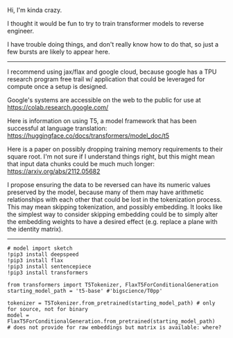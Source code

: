 Hi, I'm kinda crazy.

I thought it would be fun to try to train transformer models to reverse engineer.

I have trouble doing things, and don't really know how to do that, so just a few bursts are likely to appear here.

---
I recommend using jax/flax and google cloud, because google has a TPU research program free trail w/ application that could be leveraged for compute
once a setup is designed.

Google's systems are accessible on the web to the public for use at https://colab.research.google.com/

Here is information on using T5, a model framework that has been successful at language translation: https://huggingface.co/docs/transformers/model_doc/t5

Here is a paper on possibly dropping training memory requirements to their square root.  I'm not sure if I understand things right, but this might mean that input data chunks could be much much longer: https://arxiv.org/abs/2112.05682

I propose ensuring the data to be reversed can have its numeric values preserved by the model, because many of them may have arithmetic relationships with each other that could be lost in the tokenization process.  This may mean skipping tokenization, and possibly embedding.  It looks like the simplest way to consider skipping embedding could be to simply alter the embedding weights to have a desired effect (e.g. replace a plane with the identity matrix).

----
```
# model import sketch
!pip3 install deepspeed
!pip3 install flax
!pip3 install sentencepiece
!pip3 install transformers

from transformers import T5Tokenizer, FlaxT5ForConditionalGeneration
starting_model_path = 't5-base' #'bigscience/T0pp'

tokenizer = T5Tokenizer.from_pretrained(starting_model_path) # only for source, not for binary
model = FlaxT5ForConditionalGeneration.from_pretrained(starting_model_path)
# does not provide for raw embeddings but matrix is available: where?
```
